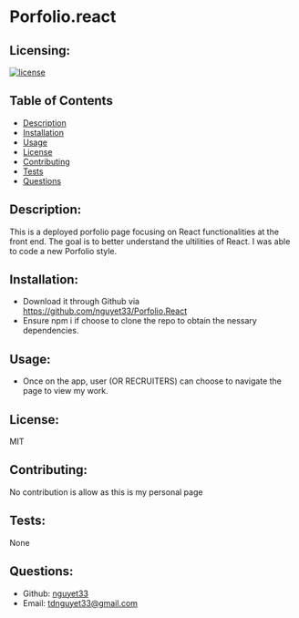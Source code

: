 # Porfolio.react

## Licensing:
[![license](https://img.shields.io/badge/license-MIT-blue)](https://shields.io)

## Table of Contents 
- [Description](#description)
- [Installation](#installation)
- [Usage](#usage)
- [License](#license)
- [Contributing](#contributing)
- [Tests](#tests)
- [Questions](#questions)

## Description:
This is a deployed porfolio page focusing on React functionalities at the front end. The goal is to better understand the ultilities of React. I was able to code a new Porfolio style. 

## Installation:
- Download it through Github via https://github.com/nguyet33/Porfolio.React
- Ensure npm i if choose to clone the repo to obtain the nessary dependencies. 

## Usage:

- Once on the app, user (OR RECRUITERS) can choose to navigate the page to view my work. 


## License:
MIT

## Contributing:
No contribution is allow as this is my personal page

## Tests:
None

## Questions:
- Github: [nguyet33](https://github.com/nguyet33)
- Email: tdnguyet33@gmail.com 